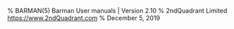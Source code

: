 % BARMAN(5) Barman User manuals | Version 2.10
% 2ndQuadrant Limited <https://www.2ndQuadrant.com>
% December 5, 2019
